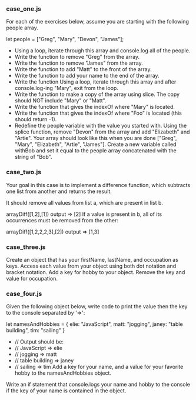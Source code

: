 ### case_one.js

For each of the exercises below, assume you are starting with the following people array.

let people = ["Greg", "Mary", "Devon", "James"];
- Using a loop, iterate through this array and console.log all of the people.
- Write the function to remove "Greg" from the array. 
- Write the function to remove "James" from the array.
- Write the function to add "Matt" to the front of the array.
- Write the function to add your name to the end of the array.
- Write the function Using a loop, iterate through this array and after console.log-ing "Mary", exit from the loop.
- Write the function to make a copy of the array using slice. The copy should NOT include "Mary" or "Matt".
- Write the function that gives the indexOf where "Mary" is located.
- Write the function that gives the indexOf where "Foo" is located (this should return -1).
- Redefine the people variable with the value you started with. Using the splice function, remove "Devon" from the array and add "Elizabeth" and "Artie". Your array should look like this when you are done ["Greg", "Mary", "Elizabeth", "Artie", "James"].
Create a new variable called withBob and set it equal to the people array concatenated with the string of "Bob".

### case_two.js

Your goal in this case is to implement a difference function, which subtracts one list from another and returns the result.

It should remove all values from list a, which are present in list b.

arrayDiff([1,2],[1]) output => [2]
If a value is present in b, all of its occurrences must be removed from the other:

arrayDiff([1,2,2,2,3],[2])  output => [1,3]

### case_three.js
Create an object that has your firstName, lastName, and occupation as keys.
Access each value from your object using both dot notation and bracket notation.
Add a key for hobby to your object. Remove the key and value for occupation.

### case_four.js
Given the following object below, write code to print the value then the key to the console separated by '=>':

let namesAndHobbies = {
    elie: "JavaScript",
    matt: "jogging",
    janey: "table building",
    tim: "sailing"
}

- // Output should be:
- // JavaScript => elie
- // jogging => matt
- // table building => janey
- // sailing => tim
Add a key for your name, and a value for your favorite hobby to the namesAndHobbies object.

Write an if statement that console.logs your name and hobby to the console if the key of your name is contained in the object.


